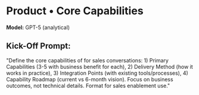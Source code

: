 # Product • Core Capabilities

**Model:** GPT-5 (analytical)

## Kick-Off Prompt:

"Define the core capabilities of **<n>** for sales conversations: 1) Primary Capabilities (3-5 with business benefit for each), 2) Delivery Method (how it works in practice), 3) Integration Points (with existing tools/processes), 4) Capability Roadmap (current vs 6-month vision). Focus on business outcomes, not technical details. Format for sales enablement use."